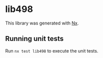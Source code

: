 # lib498

This library was generated with [Nx](https://nx.dev).

## Running unit tests

Run `nx test lib498` to execute the unit tests.
